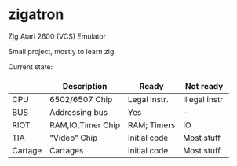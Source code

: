 # zigatron
Zig Atari 2600 (VCS) Emulator

Small project, mostly to learn zig.

Current state:

|      | Description       |    Ready     |     Not ready   |
| ---- | ----------------- | ------------ | --------------- |
| CPU  | 6502/6507 Chip    | Legal instr. | Illegal instr.  |
| BUS  | Addressing bus    | Yes          | -               |
| RIOT | RAM,IO,Timer Chip | RAM; Timers  | IO              |
| TIA  | "Video" Chip      | Initial code | Most stuff      |
| Cartage | Cartages       | Initial code | Most stuff      |

